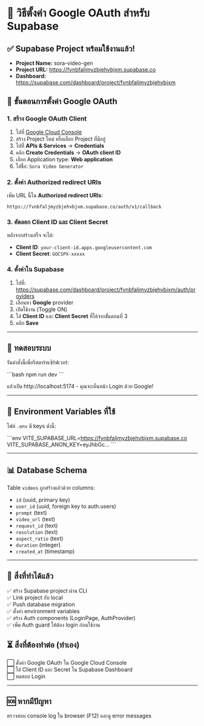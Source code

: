 # 🔐 วิธีตั้งค่า Google OAuth สำหรับ Supabase

## ✅ Supabase Project พร้อมใช้งานแล้ว!

- **Project Name:** sora-video-gen
- **Project URL:** https://fvnbfaljmyzbjehvbjxm.supabase.co
- **Dashboard:** https://supabase.com/dashboard/project/fvnbfaljmyzbjehvbjxm

## 📝 ขั้นตอนการตั้งค่า Google OAuth

### 1. สร้าง Google OAuth Client

1. ไปที่ [Google Cloud Console](https://console.cloud.google.com/)
2. สร้าง Project ใหม่ หรือเลือก Project ที่มีอยู่
3. ไปที่ **APIs & Services** → **Credentials**
4. คลิก **Create Credentials** → **OAuth client ID**
5. เลือก Application type: **Web application**
6. ใส่ชื่อ: `Sora Video Generator`

### 2. ตั้งค่า Authorized redirect URIs

เพิ่ม URL นี้ใน **Authorized redirect URIs**:

```
https://fvnbfaljmyzbjehvbjxm.supabase.co/auth/v1/callback
```

### 3. คัดลอก Client ID และ Client Secret

หลังจากสร้างเสร็จ จะได้:
- **Client ID**: `your-client-id.apps.googleusercontent.com`
- **Client Secret**: `GOCSPX-xxxxx`

### 4. ตั้งค่าใน Supabase

1. ไปที่: https://supabase.com/dashboard/project/fvnbfaljmyzbjehvbjxm/auth/providers
2. เลื่อนหา **Google** provider
3. เปิดใช้งาน (Toggle ON)
4. ใส่ **Client ID** และ **Client Secret** ที่ได้จากขั้นตอนที่ 3
5. คลิก **Save**

---

## 🚀 ทดสอบระบบ

รันคำสั่งนี้เพื่อรีสตาร์ทเซิร์ฟเวอร์:

\`\`\`bash
npm run dev
\`\`\`

แล้วเปิด http://localhost:5174 - คุณจะเห็นหน้า Login ด้วย Google!

---

## 🔑 Environment Variables ที่ใช้

ไฟล์ `.env` มี keys ดังนี้:

\`\`\`env
VITE_SUPABASE_URL=https://fvnbfaljmyzbjehvbjxm.supabase.co
VITE_SUPABASE_ANON_KEY=eyJhbGc...
\`\`\`

---

## 📊 Database Schema

Table `videos` ถูกสร้างแล้วด้วย columns:
- `id` (uuid, primary key)
- `user_id` (uuid, foreign key to auth.users)
- `prompt` (text)
- `video_url` (text)
- `request_id` (text)
- `resolution` (text)
- `aspect_ratio` (text)
- `duration` (integer)
- `created_at` (timestamp)

---

## 🎯 สิ่งที่ทำได้แล้ว

✅ สร้าง Supabase project ผ่าน CLI  
✅ Link project กับ local  
✅ Push database migration  
✅ ตั้งค่า environment variables  
✅ สร้าง Auth components (LoginPage, AuthProvider)  
✅ เพิ่ม Auth guard ให้ต้อง login ก่อนใช้งาน  

## ⏳ สิ่งที่ต้องทำต่อ (ทำเอง)

⬜ ตั้งค่า Google OAuth ใน Google Cloud Console  
⬜ ใส่ Client ID และ Secret ใน Supabase Dashboard  
⬜ ทดสอบ Login

---

## 🆘 หากมีปัญหา

ตรวจสอบ console log ใน browser (F12) และดู error messages
